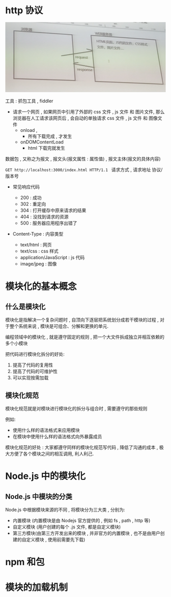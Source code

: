 # http 协议

![](../img/request%20response.png)

工具 : 抓包工具 , fiddler

-   请求一个网页 , 如果网页中引用了外部的 css 文件 , js 文件 和 图片文件, 那么浏览器在人工请求该网页后 , 会自动的单独请求 css 文件 , js 文件 和 图像文件
    -   onload ,
        -   所有下载完成 , 才发生
    -   onDOMContentLoad
        -   html 下载完就发生

数据包 , 又称之为报文 , 报文头(报文属性 : 属性值) , 报文主体(报文的具体内容)

`GET http://localhost:3000/index.html HTTP/1.1 `
请求方式 , 请求地址 协议/版本号

-   常见响应代码

    -   200 : 成功
    -   302 : 重定向
    -   304 : 打开缓存中原来请求的结果
    -   404 : 没找到请求的资源
    -   500 : 服务器应用程序出错了

-   Content-Type : 内容类型
    -   text/html : 网页
    -   text/css : css 样式
    -   application/JavaScript : js 代码
    -   image/jpeg : 图像

# 模块化的基本概念

## 什么是模块化

模块化是指解决一个复杂问题时 , 自顶向下逐层把系统划分成若干模块的过程 , 对于整个系统来说 , 模块是可组合、分解和更换的单元.

编程领域中的模块化 , 就是遵守固定的规则 , 把一个大文件拆成独立并相互依赖的多个小模块

把代码进行模块化拆分的好处:

1. 提高了代码的复用性
2. 提高了代码的可维护性
3. 可以实现按需加载

## 模块化规范

模块化规范就是对模块进行模块化的拆分与组合时 , 需要遵守的那些规则

例如:

-   使用什么样的语法格式来应用模块
-   在模块中使用什么样的语法格式向外暴露成员

模块化规范的好处 : 大家都遵守同样的模块化规范写代码 , 降低了沟通的成本 , 极大方便了各个模块之间的相互调用, 利人利己.

# Node.js 中的模块化

## Node.js 中模块的分类

Node.js 中根据模块来源的不同 , 将模块分为三大类 , 分别为:

-   内置模块 (内置模块是由 Nodejs 官方提供的 , 例如 fs , path , http 等)
-   自定义模块 (用户创建的每个 .js 文件, 都是自定义模块)
-   第三方模块(由第三方开发出来的模块 , 并非官方的内置模块 , 也不是由用户创建的自定义模块 , 使用前需要先下载)

# npm 和包

# 模块的加载机制
